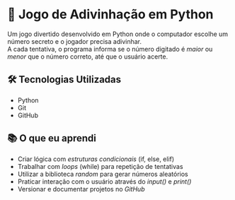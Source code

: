 # 🎲 Jogo de Adivinhação em Python  

Um jogo divertido desenvolvido em Python onde o computador escolhe um número secreto e o jogador precisa adivinhar.  
A cada tentativa, o programa informa se o número digitado é *maior* ou *menor* que o número correto, até que o usuário acerte.  


## 🛠️ Tecnologias Utilizadas
- Python
- Git
- GitHub

## 📚 O que eu aprendi
- Criar lógica com *estruturas condicionais* (if, else, elif)  
- Trabalhar com *loops* (while) para repetição de tentativas  
- Utilizar a biblioteca *random* para gerar números aleatórios  
- Praticar interação com o usuário através do *input()* e *print()*  
- Versionar e documentar projetos no *GitHub*  
